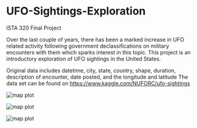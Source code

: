 # UFO-Sightings-Exploration
ISTA 320 Final Project

Over the last couple of years, there has been a marked increase in UFO 
related activity following government declassifications on military 
encounters with them which sparks interest in this topic. This project
is an introductory exploration of UFO sightings in the United States.

Original data includes datetime, city, state, country, shape, duration,
description of encounter, date posted, and the longitude and latitude
The data set can be found on https://www.kaggle.com/NUFORC/ufo-sightings

![map plot](https://i.imgur.com/SX9w13n.png)

![map plot](https://i.imgur.com/umLOTzq.png)

![map plot](https://i.imgur.com/IO2waeG.png)
